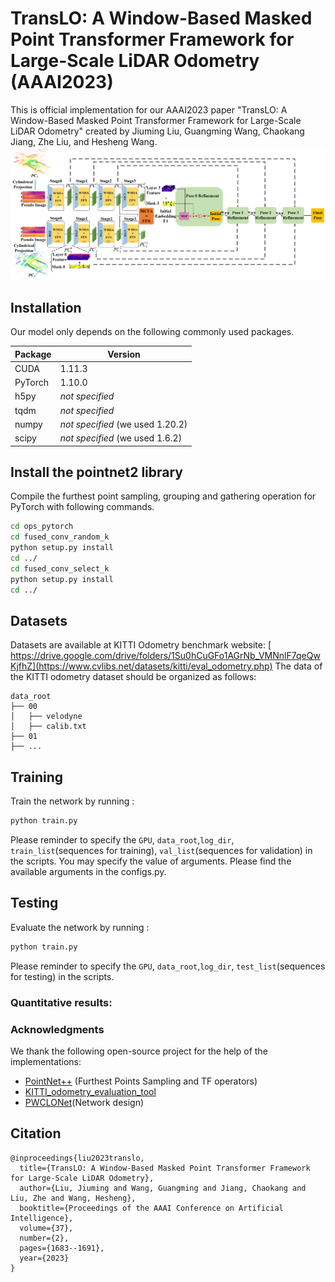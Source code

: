 # TransLO: A Window-Based Masked Point Transformer Framework for Large-Scale LiDAR Odometry (AAAI2023)
This is official implementation for our AAAI2023 paper "TransLO: A Window-Based Masked Point Transformer Framework for Large-Scale LiDAR Odometry" created by Jiuming Liu, Guangming Wang, Chaokang Jiang, Zhe Liu, and Hesheng Wang.
<img src="pipeline.png">

## Installation
Our model only depends on the following commonly used packages.

| Package      | Version                          |
| ------------ | -------------------------------- |
| CUDA         |  1.11.3                          |
| PyTorch      |  1.10.0                          |
| h5py         | *not specified*                  |
| tqdm         | *not specified*                  |
| numpy        | *not specified* (we used 1.20.2) |
| scipy        | *not specified* (we used 1.6.2)  |

## Install the pointnet2 library
Compile the furthest point sampling, grouping and gathering operation for PyTorch with following commands. 
```bash
cd ops_pytorch
cd fused_conv_random_k
python setup.py install
cd ../
cd fused_conv_select_k
python setup.py install
cd ../
```
## Datasets

Datasets are available at KITTI Odometry benchmark website: [ https://drive.google.com/drive/folders/1Su0hCuGFo1AGrNb_VMNnlF7qeQwKjfhZ](https://www.cvlibs.net/datasets/kitti/eval_odometry.php)
The data of the KITTI odometry dataset should be organized as follows:

```
data_root
├── 00
│   ├── velodyne
│   ├── calib.txt
├── 01
├── ...
```

## Training
Train the network by running :
```bash
python train.py 
```
Please reminder to specify the `GPU`, `data_root`,`log_dir`, `train_list`(sequences for training), `val_list`(sequences for validation) in the scripts.
You may specify the value of arguments. Please find the available arguments in the configs.py. 

## Testing
Evaluate the network by running :
```bash
python train.py
```
Please reminder to specify the `GPU`, `data_root`,`log_dir`, `test_list`(sequences for testing) in the scripts.

### Quantitative results:

### Acknowledgments

We thank the following open-source project for the help of the implementations:
- [PointNet++](https://github.com/charlesq34/pointnet2) (Furthest Points Sampling and TF operators)
- [KITTI_odometry_evaluation_tool](https://github.com/LeoQLi/KITTI_odometry_evaluation_tool) 
- [PWCLONet](https://github.com/IRMVLab/PWCLONet)(Network design)

## Citation
```
@inproceedings{liu2023translo,
  title={TransLO: A Window-Based Masked Point Transformer Framework for Large-Scale LiDAR Odometry},
  author={Liu, Jiuming and Wang, Guangming and Jiang, Chaokang and Liu, Zhe and Wang, Hesheng},
  booktitle={Proceedings of the AAAI Conference on Artificial Intelligence},
  volume={37},
  number={2},
  pages={1683--1691},
  year={2023}
}
```
